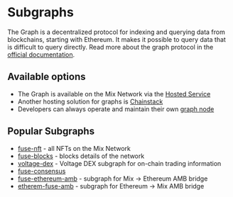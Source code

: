 # Subgraphs

The Graph is a decentralized protocol for indexing and querying data from blockchains, starting with Ethereum. It makes it possible to query data that is difficult to query directly. Read more about the graph protocol in the [official documentation](https://thegraph.com/docs/en/about/).

## Available options

* The Graph is available on the Mix Network via the [Hosted Service](the-graph-hosted-service.md)
* Another hosting solution for graphs is [Chainstack](https://chainstack.com/)
* Developers can always operate and maintain their own [graph node](https://thegraph.com/docs/en/operating-graph-node/)

## Popular Subgraphs

* [fuse-nft](https://thegraph.com/hosted-service/subgraph/chainkloud/fuse-nft) - all NFTs on the Mix Network
* [fuse-blocks](https://thegraph.com/hosted-service/subgraph/chainkloud/fuse-blocks) - blocks details of the network
* [voltage-dex](https://thegraph.com/hosted-service/subgraph/voltfinance/voltage-exchange-v2) - Voltage DEX subgraph for on-chain trading information
* [fuse-consensus](https://thegraph.com/explorer/subgraph/chainkloud/fuse-consensus)
* [fuse-ethereum-amb](https://thegraph.com/hosted-service/subgraph/chainkloud/fuse-to-ethereum-amb) - subgraph for Mix -> Ethereum AMB bridge
* [etherem-fuse-amb](https://thegraph.com/hosted-service/subgraph/chainkloud/ethereum-to-fuse-amb) - subgraph for Ethereum -> Mix AMB bridge

[\
](https://thegraph.com/hosted-service/subgraph/chainkloud/fuse-to-ethereum-amb/edit)
